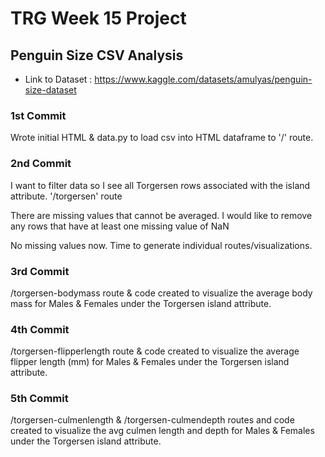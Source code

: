 # TRG Week 15 Project

## Penguin Size CSV Analysis

- Link to Dataset : https://www.kaggle.com/datasets/amulyas/penguin-size-dataset

### 1st Commit

Wrote initial HTML & data.py to load csv into HTML dataframe to '/' route.

### 2nd Commit

I want to filter data so I see all Torgersen rows associated with the island attribute. '/torgersen' route

There are missing values that cannot be averaged. I would like to remove any rows that have at least one missing value of NaN

No missing values now. Time to generate individual routes/visualizations.

### 3rd Commit

/torgersen-bodymass route & code created to visualize the average body mass for Males & Females under the Torgersen island attribute.

### 4th Commit

/torgersen-flipperlength route & code created to visualize the average flipper length (mm) for Males & Females under the Torgersen island attribute.

### 5th Commit

/torgersen-culmenlength & /torgersen-culmendepth routes and code created to visualize the avg culmen length and depth for Males & Females under the Torgersen island attribute.